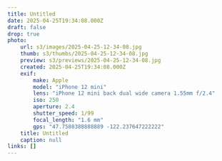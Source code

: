 ```yaml
---
title: Untitled
date: 2025-04-25T19:34:08.000Z
draft: false
drop: true
photo:
    url: s3/images/2025-04-25-12-34-08.jpg
    thumb: s3/thumbs/2025-04-25-12-34-08.jpg
    preview: s3/previews/2025-04-25-12-34-08.jpg
    created: 2025-04-25T19:34:08.000Z
    exif:
        make: Apple
        model: "iPhone 12 mini"
        lens: "iPhone 12 mini back dual wide camera 1.55mm f/2.4"
        iso: 250
        aperture: 2.4
        shutter_speed: 1/99
        focal_length: "1.6 mm"
        gps: "47.7580388888889 -122.237647222222"
    title: Untitled
    caption: null
links: []
---
```

